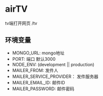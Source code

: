 # airTV

tv端打开网页 /tv


## 环境变量

* MONGO_URL: mongo地址
* PORT: 端口 默认3000
* NODE_ENV: (development || production)
* MAILER_FROM: 发件人
* MAILER_SERVICE_PROVIDER： 发件服务器
* MAILER_EMAIL_ID: 邮件ID
* MAILER_PASSWORD: 邮件密码